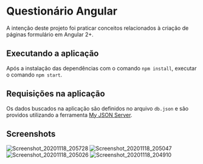 # Questionário Angular

A intenção deste projeto foi praticar conceitos relacionados à criação de páginas formulário em Angular 2+.

## Executando a aplicação

Após a instalação das dependências com o comando `npm install`, executar o comando `npm start`.

## Requisições na aplicação

Os dados buscados na aplicação são definidos no arquivo `db.json` e são providos utilizando a ferramenta [My JSON Server](https://my-json-server.typicode.com/).

## Screenshots

<img src="https://user-images.githubusercontent.com/38575761/99602700-b5890100-29e0-11eb-92d8-8e118ff9edd2.png" alt="Screenshot_20201118_205728"/>

<img src="https://user-images.githubusercontent.com/38575761/99602205-d7ce4f00-29df-11eb-94d8-7d4692781209.png" alt="Screenshot_20201118_205047"/>

<img src="https://user-images.githubusercontent.com/38575761/99602200-d69d2200-29df-11eb-8756-f099ae10cfc2.png" alt="Screenshot_20201118_205026" />

<img src="https://user-images.githubusercontent.com/38575761/99602195-d43ac800-29df-11eb-83ae-965a72f71e97.png" alt="Screenshot_20201118_204910"/>

